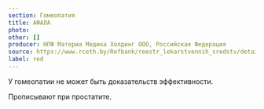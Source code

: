 ```yaml
---
section: Гомеопатия
title: АФАЛА
photo:
other: []
producer: НПФ Материа Медика Холдинг ООО, Российская Федерация
source: https://www.rceth.by/Refbank/reestr_lekarstvennih_sredstv/details/8348_07_12_17
label: red
---
```


У гомеопатии не может быть доказательств эффективности.

Прописывают при простатите.

